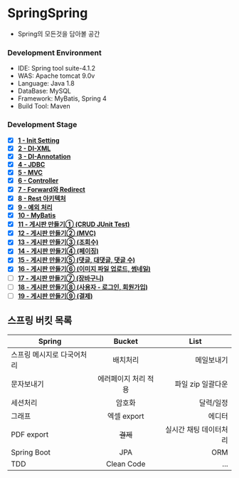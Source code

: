 # SpringSpring

* Spring의 모든것을 담아볼 공간


### Development Environment
* IDE: Spring tool suite-4.1.2
* WAS: Apache tomcat 9.0v
* Language: Java 1.8
* DataBase: MySQL
* Framework: MyBatis, Spring 4
* Build Tool: Maven

### Development Stage
* [x] <a href="https://github.com/doorisopen/SpringSpring/tree/d129bbf2a8d3a585fb650110f8713f4ec2a65bac"><strong>1 - Init Setting</strong></a>
* [x] <a href="https://github.com/doorisopen/SpringSpring/tree/68ba7379e4e4ad202ca82b2dc9ce61bd74fda306"><strong>2 - DI-XML</strong></a>
* [x] <a href="https://github.com/doorisopen/SpringSpring/tree/af621421ebcbcf60e36af78a4a7bfdc7a892aed3"><strong>3 - DI-Annotation</strong></a>
* [x] <a href="https://github.com/doorisopen/SpringSpring/tree/277d82107a895c9f636da9ff2b56344129ff19dd"><strong>4 - JDBC</strong></a>
* [x] <a href="https://github.com/doorisopen/SpringSpring/tree/6f26b4e14d5eedbbcae11783708af0c6064087df"><strong>5 - MVC</strong></a>
* [x] <a href="https://github.com/doorisopen/SpringSpring/tree/32a25bd697f6d704738f4461d6c11267c3f14853"><strong>6 - Controller</strong></a>
* [x] <a href="https://github.com/doorisopen/SpringSpring/tree/3ecbbf611fbc64dd06ea8f88e2257b88ae3323c3"><strong>7 - Forward와 Redirect</strong></a>
* [x] <a href="https://github.com/doorisopen/SpringSpring/tree/6e4a78c59c37800011f1f4bd452c2c741bcf33c2"><strong>8 - Rest 아키텍처</strong></a>
* [x] <a href="https://github.com/doorisopen/SpringSpring/tree/55e32924a3b2bbb9e287e7765e9d234f16d8cb4e"><strong>9 - 예외 처리</strong></a>
* [x] <a href="https://github.com/doorisopen/SpringSpring/tree/1dd8527099f303ac3cb42e088f704a5886119e04"><strong>10 - MyBatis</strong></a>
* [x] <a href="https://github.com/doorisopen/SpringSpring/tree/a35c247f378afe65b935df99520d57f00d2d4d7c"><strong>11 - 게시판 만들기① (CRUD JUnit Test)</strong></a>
* [x] <a href="https://github.com/doorisopen/SpringSpring/tree/4be848ca9750202f2b27ecaacaf76eec0a8131e2"><strong>12 - 게시판 만들기② (MVC)</strong></a>
* [x] <a href="https://github.com/doorisopen/SpringSpring/tree/0719d8aa98475ec0fbeb8b9fb6e6f548f3d70558"><strong>13 - 게시판 만들기③ (조회수)</strong></a>
* [x] <a href="https://github.com/doorisopen/SpringSpring/tree/14e8302211efcc52dc6fcd580c64daca4770ff66"><strong>14 - 게시판 만들기④ (페이징)</strong></a>
* [x] <a href="https://github.com/doorisopen/SpringSpring/tree/b64b398c29c1141e81b662062ae86e5ed4d5bc1f"><strong>15 - 게시판 만들기⑤ (댓글, 대댓글, 댓글 수)</strong></a>
* [x] <a href="https://github.com/doorisopen/SpringSpring/tree/95650fde13746ca7443187bcfee1f1f12f4eac5b"><strong>16 - 게시판 만들기⑥ (이미지 파일 업로드, 썸네일)</strong></a>
* [ ] <a href="#"><strong>17 - 게시판 만들기⑦ (장바구니)</strong></a>
* [ ] <a href="#"><strong>18 - 게시판 만들기⑧ (사용자 - 로그인, 회원가입)</strong></a>
* [ ] <a href="#"><strong>19 - 게시판 만들기⑨ (결제)</strong></a>

## 스프링 버킷 목록
|  <center>Spring</center> |  <center>Bucket</center> |  <center>List</center> |
|:--------|:--------:|--------:|
| 스프링 메시지로 다국어처리 | 배치처리 | 메일보내기 | 
| 문자보내기 | 에러페이지 처리 적용 | 파일 zip 일괄다운 | 
| 세션처리 | 암호화 | 달력/일정 | 
| 그래프 | 엑셀 export | 에디터 |
| PDF export | ~~결제~~ | 실시간 채팅 데이터처리 |
| Spring Boot | JPA | ORM |
| TDD | Clean Code | ... |